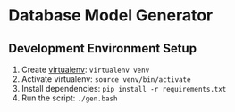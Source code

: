 # Database Model Generator

## Development Environment Setup

1. Create [virtualenv](https://virtualenv.pypa.io/en/latest/user_guide.html): `virtualenv venv`
2. Activate virtualenv: `source venv/bin/activate`
3. Install dependencies: `pip install -r requirements.txt`
4. Run the script: `./gen.bash`
